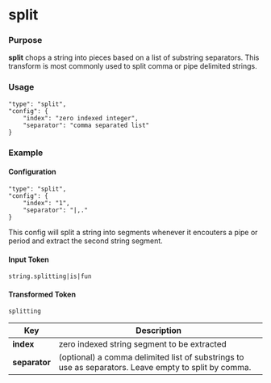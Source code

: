 # split

### Purpose

**split** chops a string into pieces based on a list of substring separators. This transform is most commonly used to split comma or pipe delimited strings.

### Usage

```
"type": "split",
"config": {
    "index": "zero indexed integer",
    "separator": "comma separated list"
}
```

### Example

#### Configuration

```
"type": "split",
"config": {
    "index": "1",
    "separator": "|,."
}
```

This config will split a string into segments whenever it encouters a pipe or period and extract the second string segment.

#### Input Token

```
string.splitting|is|fun
```

#### Transformed Token

`splitting`


| Key                | Description                                                                                                                                                                                           |
| ------------------ | ----------------------------------------------------------------------------------------------------------------------------------------------------------------------------------------------------- |
| **index**     | zero indexed string segment to be extracted
| **separator**            | (optional) a comma delimited list of substrings to use as separators. Leave empty to split by comma.
